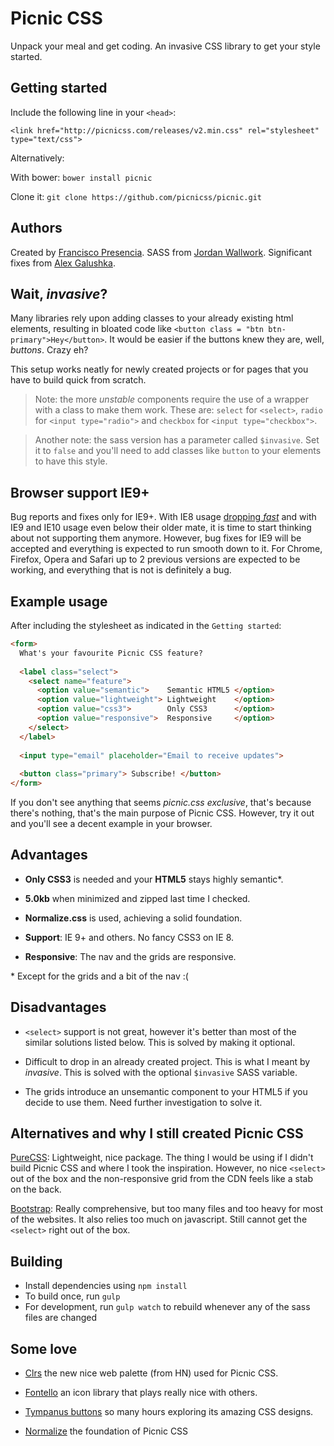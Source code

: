 # Picnic CSS
  
Unpack your meal and get coding. An invasive CSS library to get your style started.



## Getting started

Include the following line in your `<head>`:

    <link href="http://picnicss.com/releases/v2.min.css" rel="stylesheet" type="text/css">

Alternatively:

With bower: `bower install picnic`

Clone it: `git clone https://github.com/picnicss/picnic.git`



## Authors

Created by [Francisco Presencia](https://github.com/FranciscoP). SASS from [Jordan Wallwork](https://github.com/jordanwallwork). Significant fixes from [Alex Galushka](https://github.com/galulex).



## Wait, *invasive*?

Many libraries rely upon adding classes to your already existing html elements, resulting in bloated code like `<button class = "btn btn-primary">Hey</button>`. It would be easier if the buttons knew they are, well, *buttons*. Crazy eh?

This setup works neatly for newly created projects or for pages that you have to build quick from scratch.

> Note: the more *unstable* components require the use of a wrapper with a class to make them work. These are: `select` for `<select>`, `radio` for `<input type="radio">` and `checkbox` for `<input type="checkbox">`.

> Another note: the sass version has a parameter called `$invasive`. Set it to `false` and you'll need to add classes like `button` to your elements to have this style.


## Browser support IE9+

Bug reports and fixes only for IE9+. With IE8 usage [dropping *fast*](http://ux.stackexchange.com/a/64361) and with IE9 and IE10 usage even below their older mate, it is time to start thinking about not supporting them anymore. However, bug fixes for IE9 will be accepted and everything is expected to run smooth down to it. For Chrome, Firefox, Opera and Safari up to 2 previous versions are expected to be working, and everything that is not is definitely a bug.



## Example usage

After including the stylesheet as indicated in the `Getting started`:

```html
<form>
  What's your favourite Picnic CSS feature?
  
  <label class="select">
    <select name="feature">
      <option value="semantic">    Semantic HTML5 </option>
      <option value="lightweight"> Lightweight    </option>
      <option value="css3">        Only CSS3      </option>
      <option value="responsive">  Responsive     </option>
    </select>
  </label>
  
  <input type="email" placeholder="Email to receive updates">
  
  <button class="primary"> Subscribe! </button>
</form>
```

If you don't see anything that seems *picnic.css exclusive*, that's because there's nothing, that's the main purpose of Picnic CSS. However, try it out and you'll see a decent example in your browser.



## Advantages

- **Only CSS3** is needed and your **HTML5** stays highly semantic*.

- **5.0kb** when minimized and zipped last time I checked.

- **Normalize.css** is used, achieving a solid foundation.

- **Support**: IE 9+ and others. No fancy CSS3 on IE 8.

- **Responsive**: The nav and the grids are responsive.


\* Except for the grids and a bit of the nav :(



## Disadvantages

- `<select>` support is not great, however it's better than most of the similar solutions listed below. This is solved by making it optional.

- Difficult to drop in an already created project. This is what I meant by *invasive*. This is solved with the optional `$invasive` SASS variable.

- The grids introduce an unsemantic component to your HTML5 if you decide to use them. Need further investigation to solve it.



## Alternatives and why I still created Picnic CSS

[PureCSS](http://purecss.io/): Lightweight, nice package. The thing I would be using if I didn't build Picnic CSS and where I took the inspiration. However, no nice `<select>` out of the box and the non-responsive grid from the CDN feels like a stab on the back.

[Bootstrap](http://getbootstrap.com/): Really comprehensive, but too many files and too heavy for most of the websites. It also relies too much on javascript. Still cannot get the `<select>` right out of the box.



## Building

- Install dependencies using `npm install`
- To build once, run `gulp`
- For development, run `gulp watch` to rebuild whenever any of the sass files are changed


## Some love

- [Clrs](http://clrs.cc/) the new nice web palette (from HN) used for Picnic CSS.

- [Fontello](http://fontello.com/) an icon library that plays really nice with others.

- [Tympanus buttons](http://tympanus.net/Development/CreativeButtons/) so many hours exploring its amazing CSS designs.

- [Normalize](http://necolas.github.io/normalize.css/) the foundation of Picnic CSS
